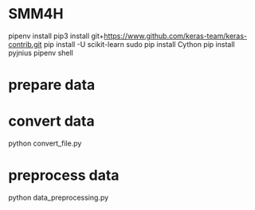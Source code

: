 # SMM4H
pipenv install
pip3 install git+https://www.github.com/keras-team/keras-contrib.git
pip install -U scikit-learn
sudo pip install Cython
pip install pyjnius
pipenv shell


# prepare data

# convert data
python convert_file.py

# preprocess data
python data_preprocessing.py
